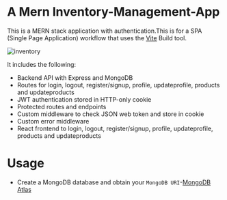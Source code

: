 # A Mern Inventory-Management-App
This is a MERN stack application with authentication.This is for a SPA (Single Page Application) workflow that uses the [Vite](https://vitejs.dev/guide/) Build tool.

![inventory](https://github.com/Vysint/Inventory-Management-App/assets/109030133/9799455c-6744-4798-aff9-a7c649c997bd)

It includes the following:
* Backend API with Express and MongoDB
* Routes for login, logout, register/signup, profile, updateprofile, products and updateproducts
* JWT authentication stored in HTTP-only cookie
* Protected routes and endpoints
* Custom middleware to check JSON web token and store in cookie
* Custom error middleware
* React frontend to login, logout, register/signup, profile, updateprofile, products and updateproducts

# Usage
* Create a MongoDB database and obtain your `MongoDB URI`-[MongoDB Atlas](https://www.mongodb.com/atlas/database)